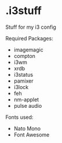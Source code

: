 # .i3stuff

Stuff for my i3 config

Required Packages:
<ul>
<li>imagemagic
<li>compton
<li>i3wm
<li>xrdb
<li>i3status
<li>pamixer
<li>i3lock
<li>feh
<li>nm-applet
<li>pulse audio
</ul>

Fonts used:
<ul>
<li>Nato Mono
<li>Font Awesome
</ul>
